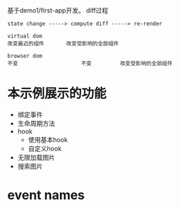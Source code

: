 基于demo1/first-app开发。
diff过程
```
state change -----> compute diff -----> re-render

virtual dom
改变最近的组件       改变受影响的全部组件                

browser dom
不变                    不变         改变受影响的全部组件
```

# 本示例展示的功能
- 绑定事件
- 生命周期方法
- hook
  - 使用基本hook
  - 自定义hook
- 无限加载图片
- 搜索图片

# event names
